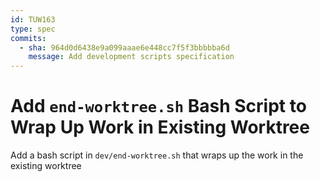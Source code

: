 ```yaml
---
id: TUW163
type: spec
commits:
  - sha: 964d0d6438e9a099aaae6e448cc7f5f3bbbbba6d
    message: Add development scripts specification
---
```


# Add `end-worktree.sh` Bash Script to Wrap Up Work in Existing Worktree

Add a bash script in `dev/end-worktree.sh` that wraps up the work in the existing worktree

